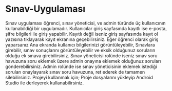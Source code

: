 # Sınav-Uygulaması
Sınav uygulaması öğrenci, sınav yöneticisi, ve admin türünde üç kullanıcının kullanabildiği bir uygulamadır.
Kullanıcılar giriş sayfasında kayıtlı ise e-posta, şifre bilgileri ile giriş yapabilir.
Kayıtlı değil iseniz giriş sayfasında kayıt ol yazısına tıklayarak kayıt ekranına geçebilirsiniz.
Eğer öğrenci olarak giriş yaparsanız Ana ekranda kullanıcı bilgilerinizi görüntüleyebilir,
Sınavlara girebilir, sınav sonuçlarını görüntüleyebilir ve eksik olduğunuz soruların olduğu ek sınava girebilirsiniz.
Sınav yöneticisi rolünde iseniz sınav soru havuzuna soru eklemek üzere admin onayına eklemek olduğunuz soruları gönderebilirsiniz.
Admin rolünde ise sınav yöneticisinin eklemek istediği soruları onaylayarak sınav soru havuzuna, ret ederek de tamamen silebilirsiniz.
Projeyi kullanmak için;
Proje dosyalarını yükleyip Android Studio ile derleyerek kullanabilirsiniz.
